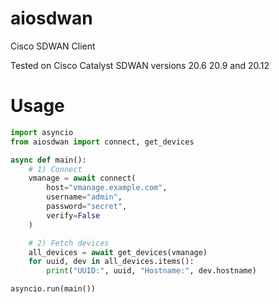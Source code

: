 # aiosdwan
Cisco SDWAN Client

Tested on Cisco Catalyst SDWAN versions 20.6 20.9 and 20.12

# Usage

```python
import asyncio
from aiosdwan import connect, get_devices

async def main():
    # 1) Connect
    vmanage = await connect(
        host="vmanage.example.com",
        username="admin",
        password="secret",
        verify=False
    )

    # 2) Fetch devices
    all_devices = await get_devices(vmanage)
    for uuid, dev in all_devices.items():
        print("UUID:", uuid, "Hostname:", dev.hostname)

asyncio.run(main())
```